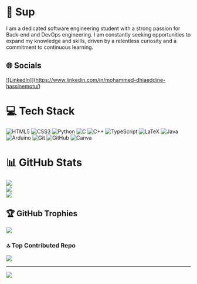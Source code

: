 # 🤙 Sup
 I am a dedicated software engineering student with a strong passion for Back-end and DevOps engineering. I am constantly seeking opportunities to expand my knowledge and skills, driven by a relentless curiosity and a commitment to continuous learning.


## 🌐 Socials
[![LinkedIn]](https://img.shields.io/badge/LinkedIn-%230077B5.svg?logo=linkedin&logoColor=white)](https://www.linkedin.com/in/mohammed-dhiaeddine-hassinemotu/)

# 💻 Tech Stack
![HTML5](https://img.shields.io/badge/html5-%23E34F26.svg?style=for-the-badge&logo=html5&logoColor=white) ![CSS3](https://img.shields.io/badge/css3-%231572B6.svg?style=for-the-badge&logo=css3&logoColor=white) ![Python](https://img.shields.io/badge/python-3670A0?style=for-the-badge&logo=python&logoColor=ffdd54) ![C](https://img.shields.io/badge/c-%2300599C.svg?style=for-the-badge&logo=c&logoColor=white) ![C++](https://img.shields.io/badge/c++-%2300599C.svg?style=for-the-badge&logo=c%2B%2B&logoColor=white) ![TypeScript](https://img.shields.io/badge/typescript-%23007ACC.svg?style=for-the-badge&logo=typescript&logoColor=white) ![LaTeX](https://img.shields.io/badge/latex-%23008080.svg?style=for-the-badge&logo=latex&logoColor=white) ![Java](https://img.shields.io/badge/java-%23ED8B00.svg?style=for-the-badge&logo=openjdk&logoColor=white) ![Arduino](https://img.shields.io/badge/-Arduino-00979D?style=for-the-badge&logo=Arduino&logoColor=white) ![Git](https://img.shields.io/badge/git-%23F05033.svg?style=for-the-badge&logo=git&logoColor=white) ![GitHub](https://img.shields.io/badge/github-%23121011.svg?style=for-the-badge&logo=github&logoColor=white) ![Canva](https://img.shields.io/badge/Canva-%2300C4CC.svg?style=for-the-badge&logo=Canva&logoColor=white)
# 📊 GitHub Stats
![](https://github-readme-stats.vercel.app/api?username=YoDineeee&theme=dark&hide_border=false&include_all_commits=false&count_private=false)<br/>
![](https://github-readme-streak-stats.herokuapp.com/?user=YoDineeee&theme=dark&hide_border=false)<br/>
![](https://github-readme-stats.vercel.app/api/top-langs/?username=YoDineeee&theme=dark&hide_border=false&include_all_commits=false&count_private=false&layout=compact)

## 🏆 GitHub Trophies
![](https://github-profile-trophy.vercel.app/?username=YoDineeee&theme=radical&no-frame=false&no-bg=true&margin-w=4)

### 🔝 Top Contributed Repo
![](https://github-contributor-stats.vercel.app/api?username=YoDineeee&limit=5&theme=dark&combine_all_yearly_contributions=true)

---
[![](https://visitcount.itsvg.in/api?id=YoDineeee&icon=0&color=0)](https://visitcount.itsvg.in)

<!-- Proudly created with GPRM ( https://gprm.itsvg.in ) -->
